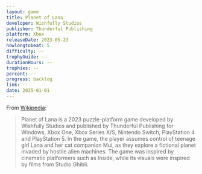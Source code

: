 ```yaml
---
layout: game
title: Planet of Lana
developer: Wishfully Studios
publisher: Thunderful Publishing
platform: Xbox
releaseDate: 2023-05-23
howlongtobeat: 5
difficulty: --
trophyGuide: --
durationHours: --
trophies: --
percent: --
progress: backlog
link: --
date: 2035-01-01
---
```


From [Wikipedia](https://en.wikipedia.org/wiki/Planet_of_Lana):

> Planet of Lana is a 2023 puzzle-platform game developed by Wishfully Studios and published by Thunderful Publishing for Windows, Xbox One, Xbox Series X/S, Nintendo Switch, PlayStation 4 and PlayStation 5. In the game, the player assumes control of teenage girl Lana and her cat companion Mui, as they explore a fictional planet invaded by hostile alien machines. The game was inspired by cinematic platformers such as Inside, while its visuals were inspired by films from Studio Ghibli.
